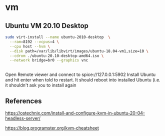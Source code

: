 # vm

## Ubuntu VM 20.10 Desktop
```bash
sudo virt-install --name ubuntu-2010-desktop  \
  --ram=8192 --vcpus=4 \
  --cpu host --hvm \
  --disk path=/var/lib/libvirt/images/ubuntu-18.04-vm1,size=10 \
  --cdrom ./ubuntu-20.10-desktop-amd64.iso \
  --network bridge=br0 --graphics vnc
    
```
Open Remote viewer and connect to spice://127.0.0.1:5902
Install Ubuntu and hit enter when told to restart.
It should reboot into installed Ubuntu (i.e. it shouldn't ask you to install again

## References
https://ostechnix.com/install-and-configure-kvm-in-ubuntu-20-04-headless-server/

https://blog.programster.org/kvm-cheatsheet

